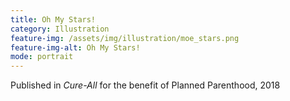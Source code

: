 ```yaml
---
title: Oh My Stars!
category: Illustration
feature-img: /assets/img/illustration/moe_stars.png
feature-img-alt: Oh My Stars!
mode: portrait
---
```


Published in *Cure-All* for the benefit of Planned Parenthood, 2018
